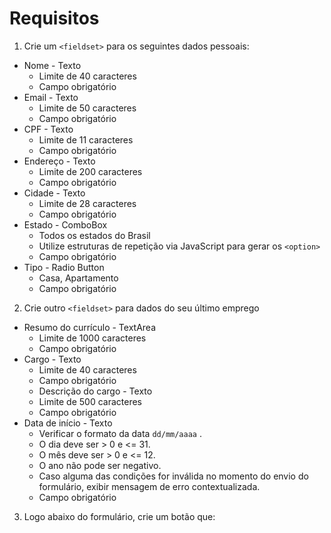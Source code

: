 # Requisitos

1. Crie um ```<fieldset>``` para os seguintes dados pessoais:

* Nome - Texto
  * Limite de 40 caracteres
  * Campo obrigatório
* Email - Texto
  * Limite de 50 caracteres
  * Campo obrigatório
* CPF - Texto
  * Limite de 11 caracteres
  * Campo obrigatório
* Endereço - Texto
  * Limite de 200 caracteres
  * Campo obrigatório
* Cidade - Texto
  * Limite de 28 caracteres
  * Campo obrigatório
* Estado - ComboBox
  * Todos os estados do Brasil
  * Utilize estruturas de repetição via JavaScript para gerar os ```<option>```
  * Campo obrigatório
* Tipo - Radio Button
  * Casa, Apartamento
  * Campo obrigatório

2. Crie outro ```<fieldset>``` para dados do seu último emprego

* Resumo do currículo - TextArea
  * Limite de 1000 caracteres
  * Campo obrigatório
* Cargo - Texto
  * Limite de 40 caracteres
  * Campo obrigatório
  * Descrição do cargo - Texto
  * Limite de 500 caracteres
  * Campo obrigatório
* Data de início - Texto
  * Verificar o formato da data ```dd/mm/aaaa``` .
  * O dia deve ser > 0 e <= 31.
  * O mês deve ser > 0 e <= 12.
  * O ano não pode ser negativo.
  * Caso alguma das condições for inválida no momento do envio do formulário, exibir mensagem de erro contextualizada.
  * Campo obrigatório

3. Logo abaixo do formulário, crie um botão que:
